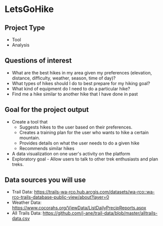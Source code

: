 # LetsGoHike

## Project Type
- Tool  
- Analysis
  
## Questions of interest
- What are the best hikes in my area given my preferences (elevation, distance, difficulty, weather, season, time of day)?
- What types of hikes should I do to best prepare for my hiking goal?
- What kind of equipment do I need to do a particular hike?
- Find me a hike similar to another hike that I have done in past

## Goal for the project output
- Create a tool that
   - Suggests hikes to the user based on their preferences.
   - Creates a training plan for the user who wants to hike a certain mountain.
   - Provides details on what the user needs to do a given hike
   - Recommends similar hikes
- A data visualization on one user's activity on the platform
- Exploratory goal - Allow users to talk to other trek enthusiasts and plan treks.

## Data sources you will use
- Trail Data: https://trails-wa-rco.hub.arcgis.com/datasets/wa-rco::wa-rco-trails-database-public-view/about?layer=0
- Weather Data: https://www.cocorahs.org/ViewData/ListDailyPrecipReports.aspx
- All Trails Data: https://github.com/j-ane/trail-data/blob/master/alltrails-data.csv
